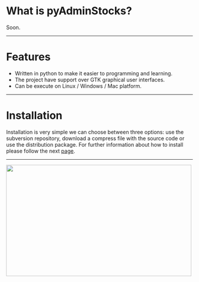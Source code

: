 # What is pyAdminStocks? #
Soon.

---

# Features #
  * Written in python to make it easier to programming and learning.
  * The project have support over GTK graphical user interfaces.
  * Can be execute on Linux / Windows / Mac platform.

---

# Installation #
Installation is very simple we can choose between three options: use the subversion repository, download a compress file with the source code or use the distribution package. For further information about how to install please follow the next  [page](http://code.google.com/p/pyaejokuaa/wiki/Installation).

---


<td valign='top'><table cellpadding='20' cellspacing='0' border='0'>
<a href='https://picasaweb.google.com/lh/photo/-pHYduKVsXY3yM2G4UDEo6uYsyESTb_RZPAj_QlMOLY?feat=embedwebsite'>
<img src='https://lh3.googleusercontent.com/-eJp8aPspq7Y/TnDc-nVoepI/AAAAAAAAA7s/w8sW5BgF4T4/s800/gtk.main-001.png' height='300' border='0' width='500' />